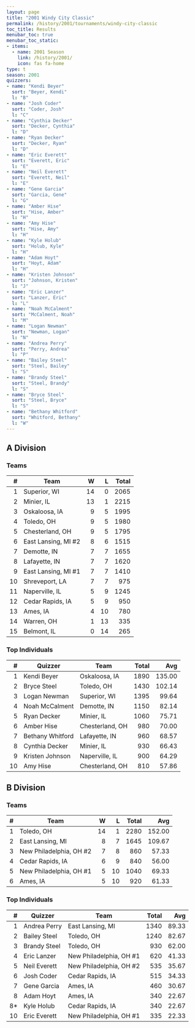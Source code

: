 ```yaml
---
layout: page
title: "2001 Windy City Classic"
permalink: /history/2001/tournaments/windy-city-classic
toc_title: Results
menubar_toc: true
menubar_toc_static:
- items:
  - name: 2001 Season
    link: /history/2001/
    icon: fas fa-home
type: t
season: 2001
quizzers:
- name: "Kendi Beyer"
  sort: "Beyer, Kendi"
  l: "B"
- name: "Josh Coder"
  sort: "Coder, Josh"
  l: "C"
- name: "Cynthia Decker"
  sort: "Decker, Cynthia"
  l: "D"
- name: "Ryan Decker"
  sort: "Decker, Ryan"
  l: "D"
- name: "Eric Everett"
  sort: "Everett, Eric"
  l: "E"
- name: "Neil Everett"
  sort: "Everett, Neil"
  l: "E"
- name: "Gene Garcia"
  sort: "Garcia, Gene"
  l: "G"
- name: "Amber Hise"
  sort: "Hise, Amber"
  l: "H"
- name: "Amy Hise"
  sort: "Hise, Amy"
  l: "H"
- name: "Kyle Holub"
  sort: "Holub, Kyle"
  l: "H"
- name: "Adam Hoyt"
  sort: "Hoyt, Adam"
  l: "H"
- name: "Kristen Johnson"
  sort: "Johnson, Kristen"
  l: "J"
- name: "Eric Lanzer"
  sort: "Lanzer, Eric"
  l: "L"
- name: "Noah McCalment"
  sort: "McCalment, Noah"
  l: "M"
- name: "Logan Newman"
  sort: "Newman, Logan"
  l: "N"
- name: "Andrea Perry"
  sort: "Perry, Andrea"
  l: "P"
- name: "Bailey Steel"
  sort: "Steel, Bailey"
  l: "S"
- name: "Brandy Steel"
  sort: "Steel, Brandy"
  l: "S"
- name: "Bryce Steel"
  sort: "Steel, Bryce"
  l: "S"
- name: "Bethany Whitford"
  sort: "Whitford, Bethany"
  l: "W"
---
```


## A Division

### Teams

|    # | Team                |    W |    L | Total |
| ---: | ------------------- | ---: | ---: | ----: |
|    1 | Superior, WI        |   14 |    0 |  2065 |
|    2 | Minier, IL          |   13 |    1 |  2215 |
|    3 | Oskaloosa, IA       |    9 |    5 |  1995 |
|    4 | Toledo, OH          |    9 |    5 |  1980 |
|    5 | Chesterland, OH     |    9 |    5 |  1795 |
|    6 | East Lansing, MI #2 |    8 |    6 |  1515 |
|    7 | Demotte, IN         |    7 |    7 |  1655 |
|    8 | Lafayette, IN       |    7 |    7 |  1620 |
|    9 | East Lansing, MI #1 |    7 |    7 |  1410 |
|   10 | Shreveport, LA      |    7 |    7 |   975 |
|   11 | Naperville, IL      |    5 |    9 |  1245 |
|   12 | Cedar Rapids, IA    |    5 |    9 |   950 |
|   13 | Ames, IA            |    4 |   10 |   780 |
|   14 | Warren, OH          |    1 |   13 |   335 |
|   15 | Belmont, IL         |    0 |   14 |   265 |

### Top Individuals

|    # | Quizzer          | Team            | Total |    Avg |
| ---: | ---------------- | --------------- | ----: | -----: |
|    1 | Kendi Beyer      | Oskaloosa, IA   |  1890 | 135.00 |
|    2 | Bryce Steel      | Toledo, OH      |  1430 | 102.14 |
|    3 | Logan Newman     | Superior, WI    |  1395 |  99.64 |
|    4 | Noah McCalment   | Demotte, IN     |  1150 |  82.14 |
|    5 | Ryan Decker      | Minier, IL      |  1060 |  75.71 |
|    6 | Amber Hise       | Chesterland, OH |   980 |  70.00 |
|    7 | Bethany Whitford | Lafayette, IN   |   960 |  68.57 |
|    8 | Cynthia Decker   | Minier, IL      |   930 |  66.43 |
|    9 | Kristen Johnson  | Naperville, IL  |   900 |  64.29 |
|   10 | Amy Hise         | Chesterland, OH |   810 |  57.86 |

## B Division

### Teams

|    # | Team                    |    W |    L | Total |    Avg |
| ---: | ----------------------- | ---: | ---: | ----: | -----: |
|    1 | Toledo, OH              |   14 |    1 |  2280 | 152.00 |
|    2 | East Lansing, MI        |    8 |    7 |  1645 | 109.67 |
|    3 | New Philadelphia, OH #2 |    7 |    8 |   860 |  57.33 |
|    4 | Cedar Rapids, IA        |    6 |    9 |   840 |  56.00 |
|    5 | New Philadelphia, OH #1 |    5 |   10 |  1040 |  69.33 |
|    6 | Ames, IA                |    5 |   10 |   920 |  61.33 |

### Top Individuals

|    # | Quizzer      | Team                    | Total |   Avg |
| ---: | ------------ | ----------------------- | ----: | ----: |
|    1 | Andrea Perry | East Lansing, MI        |  1340 | 89.33 |
|    2 | Bailey Steel | Toledo, OH              |  1240 | 82.67 |
|    3 | Brandy Steel | Toledo, OH              |   930 | 62.00 |
|    4 | Eric Lanzer  | New Philadelphia, OH #1 |   620 | 41.33 |
|    5 | Neil Everett | New Philadelphia, OH #2 |   535 | 35.67 |
|    6 | Josh Coder   | Cedar Rapids, IA        |   515 | 34.33 |
|    7 | Gene Garcia  | Ames, IA                |   460 | 30.67 |
|    8 | Adam Hoyt    | Ames, IA                |   340 | 22.67 |
|   8* | Kyle Holub   | Cedar Rapids, IA        |   340 | 22.67 |
|   10 | Eric Everett | New Philadelphia, OH #1 |   335 | 22.33 |
